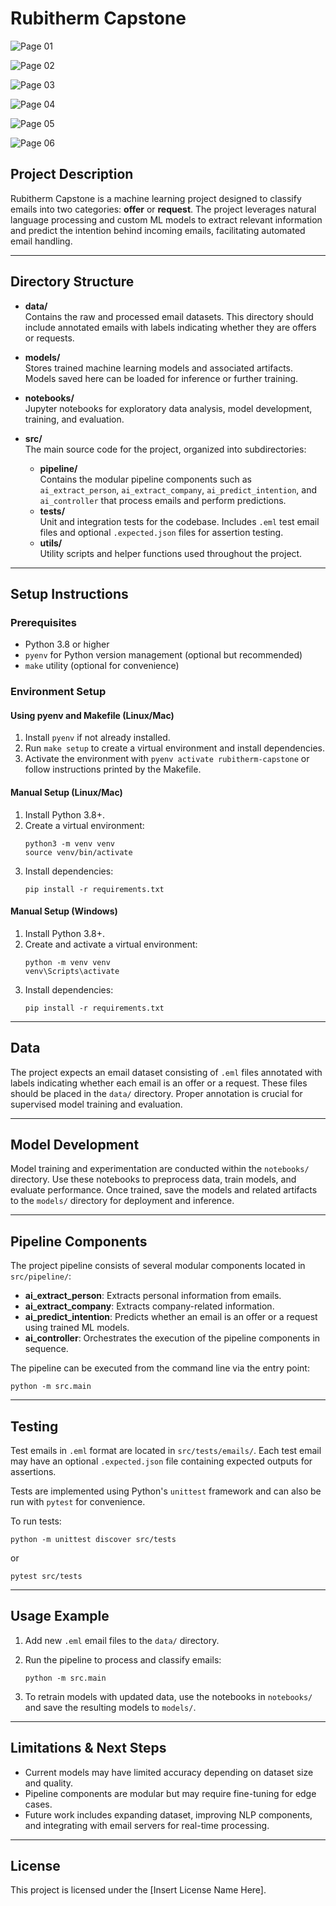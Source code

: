 # Rubitherm Capstone

![Page 01](./images/RT_1.png)

![Page 02](./images/RT_2.png)

![Page 03](./images/RT_3.png)

![Page 04](./images/RT_4.png)

![Page 05](./images/RT_5.png)

![Page 06](./images/RT_6.png)

## Project Description
Rubitherm Capstone is a machine learning project designed to classify emails into two categories: **offer** or **request**. The project leverages natural language processing and custom ML models to extract relevant information and predict the intention behind incoming emails, facilitating automated email handling.

---

## Directory Structure

- **data/**  
  Contains the raw and processed email datasets. This directory should include annotated emails with labels indicating whether they are offers or requests.

- **models/**  
  Stores trained machine learning models and associated artifacts. Models saved here can be loaded for inference or further training.

- **notebooks/**  
  Jupyter notebooks for exploratory data analysis, model development, training, and evaluation.

- **src/**  
  The main source code for the project, organized into subdirectories:
  - **pipeline/**  
    Contains the modular pipeline components such as `ai_extract_person`, `ai_extract_company`, `ai_predict_intention`, and `ai_controller` that process emails and perform predictions.
  - **tests/**  
    Unit and integration tests for the codebase. Includes `.eml` test email files and optional `.expected.json` files for assertion testing.
  - **utils/**  
    Utility scripts and helper functions used throughout the project.

---

## Setup Instructions

### Prerequisites
- Python 3.8 or higher
- `pyenv` for Python version management (optional but recommended)
- `make` utility (optional for convenience)

### Environment Setup

#### Using pyenv and Makefile (Linux/Mac)
1. Install `pyenv` if not already installed.
2. Run `make setup` to create a virtual environment and install dependencies.
3. Activate the environment with `pyenv activate rubitherm-capstone` or follow instructions printed by the Makefile.

#### Manual Setup (Linux/Mac)
1. Install Python 3.8+.
2. Create a virtual environment:
   ```
   python3 -m venv venv
   source venv/bin/activate
   ```
3. Install dependencies:
   ```
   pip install -r requirements.txt
   ```

#### Manual Setup (Windows)
1. Install Python 3.8+.
2. Create and activate a virtual environment:
   ```
   python -m venv venv
   venv\Scripts\activate
   ```
3. Install dependencies:
   ```
   pip install -r requirements.txt
   ```

---

## Data

The project expects an email dataset consisting of `.eml` files annotated with labels indicating whether each email is an offer or a request. These files should be placed in the `data/` directory. Proper annotation is crucial for supervised model training and evaluation.

---

## Model Development

Model training and experimentation are conducted within the `notebooks/` directory. Use these notebooks to preprocess data, train models, and evaluate performance. Once trained, save the models and related artifacts to the `models/` directory for deployment and inference.

---

## Pipeline Components

The project pipeline consists of several modular components located in `src/pipeline/`:

- **ai_extract_person**: Extracts personal information from emails.
- **ai_extract_company**: Extracts company-related information.
- **ai_predict_intention**: Predicts whether an email is an offer or a request using trained ML models.
- **ai_controller**: Orchestrates the execution of the pipeline components in sequence.

The pipeline can be executed from the command line via the entry point:

```
python -m src.main
```

---

## Testing

Test emails in `.eml` format are located in `src/tests/emails/`. Each test email may have an optional `.expected.json` file containing expected outputs for assertions.

Tests are implemented using Python's `unittest` framework and can also be run with `pytest` for convenience.

To run tests:

```
python -m unittest discover src/tests
```

or

```
pytest src/tests
```

---

## Usage Example

1. Add new `.eml` email files to the `data/` directory.
2. Run the pipeline to process and classify emails:

   ```
   python -m src.main
   ```

3. To retrain models with updated data, use the notebooks in `notebooks/` and save the resulting models to `models/`.

---

## Limitations & Next Steps

- Current models may have limited accuracy depending on dataset size and quality.
- Pipeline components are modular but may require fine-tuning for edge cases.
- Future work includes expanding dataset, improving NLP components, and integrating with email servers for real-time processing.

---

## License

This project is licensed under the [Insert License Name Here].
